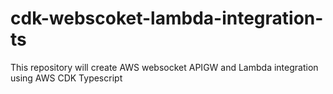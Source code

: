 # cdk-webscoket-lambda-integration-ts
This repository will create AWS websocket APIGW and Lambda integration using AWS CDK Typescript 

